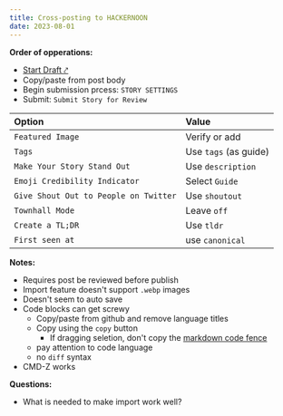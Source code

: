 ```yaml
---
title: Cross-posting to HACKERNOON
date: 2023-08-01
---
```


**Order of opperations:**

- <a href="https://app.hackernoon.com/new" target="_blank">Start Draft ⤤︎</a>
- Copy/paste from post body
- Begin submission prcess: `STORY SETTINGS`
- Submit: `Submit Story for Review`

| Option                                | Value                 |
| :------------------------------------ | :-------------------- |
| `Featured Image`                      | Verify or add         |
| `Tags`                                | Use `tags` (as guide) |
| `Make Your Story Stand Out`           | Use `description`     |
| `Emoji Credibility Indicator`         | Select `Guide`        |
| `Give Shout Out to People on Twitter` | Use `shoutout`        |
| `Townhall Mode`                       | Leave `off`           |
| `Create a TL;DR`                      | Use `tldr`            |
| `First seen at`                       | use `canonical`       |

**Notes:**

- Requires post be reviewed before publish
- Import feature doesn't support `.webp` images
- Doesn't seem to auto save
- Code blocks can get screwy
  - Copy/paste from github and remove language titles
  - Copy using the `copy` button
    - If dragging seletion, don't copy the [markdown code fence](https://chan.dev/markdown/#code-block-gfm)
  - pay attention to code language
  - no `diff` syntax
- CMD-Z works

**Questions:**

- What is needed to make import work well?
